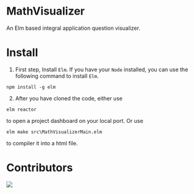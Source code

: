 # MathVisualizer
An Elm based integral application question visualizer.
# Install
1. First step, Install ```Elm```. If you have your ```Node``` installed, you can use the following command to install ```Elm```.
```
npm install -g elm
```
2. After you have cloned the code, either use
```
elm reactor
``` 
to open a project dashboard on your local port.
Or use
```
elm make src\MathVisualizerMain.elm
``` 
to compiler it into a html file.

# Contributors 
<a href="https://github.com/PaulDuanGitHub/MathVisualizer/graphs/contributors">
  <img src="https://contrib.rocks/image?repo=PaulDuanGitHub/MathVisualizer" />
</a>

